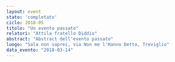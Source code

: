 ```yaml
---
layout: event
stato: 'completato'
ciclo: 2018-05
titolo: "Un evento passato"
relatori: "Attila fratello Diddio"
abstract: "Abstract dell'evento passato"
luogo: "Sala non saprei, via Non me l'Hanno Detto, Treviglio"
data_evento: "2018-03-14"
---
```

